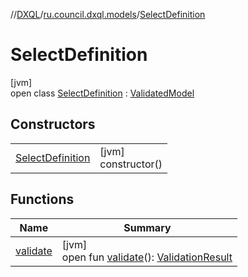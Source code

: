 //[DXQL](../../../index.md)/[ru.council.dxql.models](../index.md)/[SelectDefinition](index.md)

# SelectDefinition

[jvm]\
open class [SelectDefinition](index.md) : [ValidatedModel](../../ru.council.dxql.interfaces/-validated-model/index.md)

## Constructors

| | |
|---|---|
| [SelectDefinition](-select-definition.md) | [jvm]<br>constructor() |

## Functions

| Name | Summary |
|---|---|
| [validate](validate.md) | [jvm]<br>open fun [validate](validate.md)(): [ValidationResult](../../ru.council.dxql.models.validation/-validation-result/index.md) |

